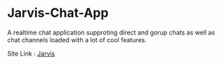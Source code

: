 # Jarvis-Chat-App
A realtime chat application supproting direct and gorup chats as well as chat channels loaded with a lot of cool features.

Site Link : [Jarvis](https://jarvis01.netlify.app/)
